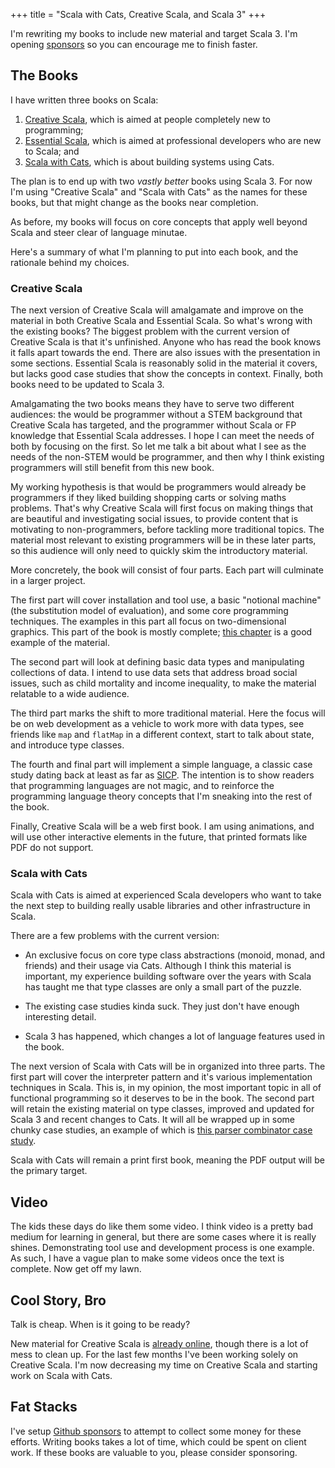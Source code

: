 +++
title = "Scala with Cats, Creative Scala, and Scala 3"
+++

I'm rewriting my books to include new material and target Scala 3. I'm opening [sponsors][sponsor] so you can encourage me to finish faster.

<!-- more -->

## The Books

I have written three books on Scala:

1. [Creative Scala](https://creativescala.org/creative-scala), which is aimed at people completely new to programming;
2. [Essential Scala](https://underscore.io/books/essential-scala/), which is aimed at professional developers who are new to Scala; and
3. [Scala with Cats](https://www.scalawithcats.com/), which is about building systems using Cats.

The plan is to end up with two *vastly better* books using Scala 3. 
For now I'm using "Creative Scala" and "Scala with Cats" as the names for these books, but that might change as the books near completion.

As before, my books will focus on core concepts that apply well beyond Scala and steer clear of language minutae.

Here's a summary of what I'm planning to put into each book, and the rationale behind my choices.


### Creative Scala


The next version of Creative Scala will amalgamate and improve on the material in both Creative Scala and Essential Scala. So what's wrong with the existing books? The biggest problem with the current version of Creative Scala is that it's unfinished. Anyone who has read the book knows it falls apart towards the end. There are also issues with the presentation in some sections. Essential Scala is reasonably solid in the material it covers, but lacks good case studies that show the concepts in context. Finally, both books need to be updated to Scala 3.

Amalgamating the two books means they have to serve two different audiences: the would be programmer without a STEM background that Creative Scala has targeted, and the programmer without Scala or FP knowledge that Essential Scala addresses. I hope I can meet the needs of both by focusing on the first. So let me talk a bit about what I see as the needs of the non-STEM would be programmer, and then why I think existing programmers will still benefit from this new book.

My working hypothesis is that would be programmers would already be programmers if they liked building shopping carts or solving maths problems. That's why Creative Scala will first focus on making things that are beautiful and investigating social issues, to provide content that is motivating to non-programmers, before tackling more traditional topics. The material most relevant to existing programmers will be in these later parts, so this audience will only need to quickly skim the introductory material. 

More concretely, the book will consist of four parts. Each part will culminate in a larger project.

The first part will cover installation and tool use, a basic "notional machine" (the substitution model of evaluation), and some core programming techniques. The examples in this part all focus on two-dimensional graphics. This part of the book is mostly complete; [this chapter](http://www.creativescala.org/creative-scala/polygons/index.html) is a good example of the material.

The second part will look at defining basic data types and manipulating collections of data. I intend to use data sets that address broad social issues, such as child mortality and income inequality, to make the material relatable to a wide audience. 

The third part marks the shift to more traditional material. Here the focus will be on web development as a vehicle to work more with data types, see friends like `map` and `flatMap` in a different context, start to talk about state, and introduce type classes.

The fourth and final part will implement a simple language, a classic case study dating back at least as far as [SICP][sicp]. The intention is to show readers that programming languages are not magic, and to reinforce the programming language theory concepts that I'm sneaking into the rest of the book. 

Finally, Creative Scala will be a web first book. I am using animations, and will use other interactive elements in the future, that printed formats like PDF do not support.


### Scala with Cats

Scala with Cats is aimed at experienced Scala developers who want to take the next step to building really usable libraries and other infrastructure in Scala.

There are a few problems with the current version:

- An exclusive focus on core type class abstractions (monoid, monad, and friends) and their usage via Cats. Although I think this material is important, my experience building software over the years with Scala has taught me that type classes are only a small part of the puzzle. 

- The existing case studies kinda suck. They just don't have enough interesting detail.

- Scala 3 has happened, which changes a lot of language features used in the book.

The next version of Scala with Cats will be in organized into three parts. 
The first part will cover the interpreter pattern and it's various implementation techniques in Scala. This is, in my opinion, the most important topic in all of functional programming so it deserves to be in the book.
The second part will retain the existing material on type classes, improved and updated for Scala 3 and recent changes to Cats.
It will all be wrapped up in some chunky case studies, an example of which is [this parser combinator case study](https://www.creativescala.org/case-study-parser/).

Scala with Cats will remain a print first book, meaning the PDF output will be the primary target.


## Video

The kids these days do like them some video. I think video is a pretty bad medium for learning in general, but there are some cases where it is really shines. Demonstrating tool use and development process is one example. As such, I have a vague plan to make some videos once the text is complete. Now get off my lawn.


## Cool Story, Bro

Talk is cheap. When is it going to be ready?

New material for Creative Scala is [already online](https://creativescala.org/creative-scala), though there is a lot of mess to clean up. For the last few months I've been working solely on Creative Scala. I'm now decreasing my time on Creative Scala and starting work on Scala with Cats.


## Fat Stacks

I've setup [Github sponsors][sponsor] to attempt to collect some money for these efforts. Writing books takes a lot of time, which could be spent on client work. If these books are valuable to you, please consider sponsoring.


[sicp]: https://mitp-content-server.mit.edu/books/content/sectbyfn/books_pres_0/6515/sicp.zip/index.html
[sponsor]: https://github.com/sponsors/creativescala

